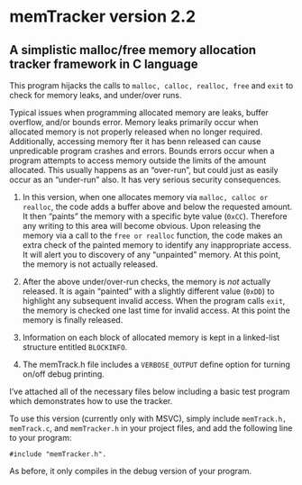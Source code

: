 # memTracker version 2.2

## A simplistic malloc/free memory allocation tracker framework in C language

This program hijacks the calls to ```malloc, calloc, realloc, free``` and ```exit``` to check for memory leaks, and under/over runs.

Typical issues when programming allocated memory are leaks, buffer overflow, and/or bounds error. Memory leaks primarily occur when allocated memory is not properly released when no longer required. Additionally, accessing memory fter it has benn released can cause unpredicable program crashes and errors. Bounds errors occur when a program attempts to access memory outside the limits of the amount allocated. This usually happens as an “over-run”, but could just as easily occur as an “under-run” also. It has very serious security consequences.
 
1. In this version, when one allocates memory via ```malloc, calloc or realloc```, the code adds a buffer above and below the requested amount. It then “paints” the memory with a specific byte value (```0xCC```). Therefore any writing to this area will become obvious. Upon releasing the memory via a call to the ```free or realloc``` function, the code makes an extra check of the painted memory to identify any inappropriate access. It will alert you to discovery of any “unpainted” memory. At this point, the memory is not actually released.
 
2. After the above under/over-run checks, the memory is *not* actually released. It is again “painted” with a slightly different value (```0xDD```) to highlight any subsequent invalid access.  When the program calls ```exit```, the memory is checked one last time for invalid access. At this point the memory is finally released. 

3. Information on each block of allocated memory is kept in a linked-list structure entitled ```BLOCKINFO```.

4. The memTrack.h file includes a ```VERBOSE_OUTPUT``` define option for turning on/off debug printing.

I’ve attached all of the necessary files below including a basic test program which demonstrates how to use the tracker.
 
To use this version (currently only with MSVC), simply include ```memTrack.h, memTrack.c```, and ```memTracker.h``` in your project files, and add the following line to your program:
 
```#include "memTracker.h".```
 
As before, it only compiles in the debug version of your program.
